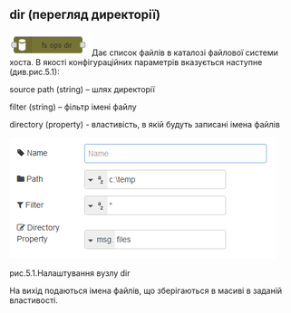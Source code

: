 ## dir (перегляд директорії)

![img](media/fs_ops_dir.png)Дає список файлів в каталозі файлової системи хоста. В якості конфігураційних параметрів вказується наступне (див.рис.5.1):

source path (string) – шлях директорії 

filter (string) – фільтр імені файлу

directory (property) - властивість, в якій будуть записані імена файлів

![img](media/5_1.png)

рис.5.1.Налаштування вузлу dir

На вихід подаються імена файлів, що зберігаються в масиві в заданій властивості. 